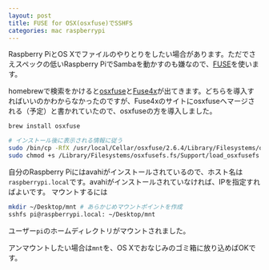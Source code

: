 ```yaml
---
layout: post
title: FUSE for OSX(osxfuse)でSSHFS
categories: mac raspberrypi
--- 
```

Raspberry PiとOS Xでファイルのやりとりをしたい場合があります。ただでさえスペックの低いRaspberry PiでSambaを動かすのも嫌なので、[FUSE][1]を使います。

homebrewで検索をかけると[osxfuse][2]と[Fuse4x][3]が出てきます。どちらを導入すればいいのかわからなかったのですが、Fuse4xのサイトにosxfuseへマージされる（予定）と書かれていたので、osxfuseの方を導入しました。

``` bash
brew install osxfuse

# インストール後に表示される情報に従う
sudo /bin/cp -RfX /usr/local/Cellar/osxfuse/2.6.4/Library/Filesystems/osxfusefs.fs /Library/Filesystems
sudo chmod +s /Library/Filesystems/osxfusefs.fs/Support/load_osxfusefs
```

自分のRaspberry Piにはavahiがインストールされているので、ホスト名は`raspberrypi.local`です。avahiがインストールされていなければ、IPを指定すればよいです。
マウントするには

``` bash
mkdir ~/Desktop/mnt # あらかじめマウントポイントを作成
sshfs pi@raspberrypi.local: ~/Desktop/mnt
```

ユーザー`pi`のホームディレクトリがマウントされました。

アンマウントしたい場合は`mnt`を、OS Xでおなじみのゴミ箱に放り込めばOKです。

[1]:http://ja.wikipedia.org/wiki/Filesystem_in_Userspace
[2]:http://osxfuse.github.io/
[3]:http://fuse4x.github.io/
